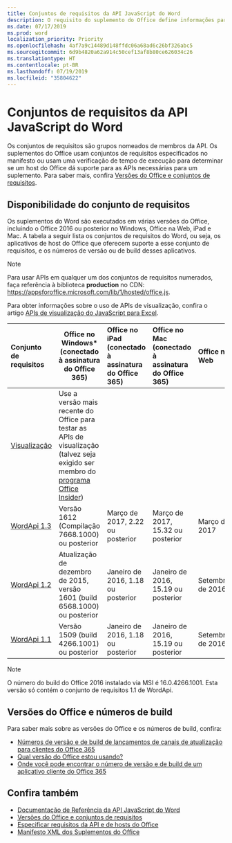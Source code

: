 ```yaml
---
title: Conjuntos de requisitos da API JavaScript do Word
description: O requisito do suplemento do Office define informações para os builds do Word
ms.date: 07/17/2019
ms.prod: word
localization_priority: Priority
ms.openlocfilehash: 4af7a9c14489d148ffdc06a68ad6c26bf326abc5
ms.sourcegitcommit: 6d9b4820a62a914c50cef13af8b80ce626034c26
ms.translationtype: HT
ms.contentlocale: pt-BR
ms.lasthandoff: 07/19/2019
ms.locfileid: "35804622"
---
```

# <a name="word-javascript-api-requirement-sets"></a>Conjuntos de requisitos da API JavaScript do Word

Os conjuntos de requisitos são grupos nomeados de membros da API. Os suplementos do Office usam conjuntos de requisitos especificados no manifesto ou usam uma verificação de tempo de execução para determinar se um host do Office dá suporte para as APIs necessárias para um suplemento. Para saber mais, confira [Versões do Office e conjuntos de requisitos](/office/dev/add-ins/develop/office-versions-and-requirement-sets).

## <a name="requirement-set-availability"></a>Disponibilidade do conjunto de requisitos

Os suplementos do Word são executados em várias versões do Office, incluindo o Office 2016 ou posterior no Windows, Office na Web, iPad e Mac. A tabela a seguir lista os conjuntos de requisitos do Word, ou seja, os aplicativos de host do Office que oferecem suporte a esse conjunto de requisitos, e os números de versão ou de build desses aplicativos.

> [!NOTE]
> Para usar APIs em qualquer um dos conjuntos de requisitos numerados, faça referência à biblioteca **production** no CDN: https://appsforoffice.microsoft.com/lib/1/hosted/office.js.
>
> Para obter informações sobre o uso de APIs de visualização, confira o artigo [APIs de visualização do JavaScript para Excel](word-preview-apis.md).

|  Conjunto de requisitos  |   Office no Windows\*<br>(conectado à assinatura do Office 365)  |  Office no iPad<br>(conectado à assinatura do Office 365)  |  Office no Mac<br>(conectado à assinatura do Office 365)  | Office na Web  |
|:-----|-----|:-----|:-----|:-----|
| [Visualização](word-preview-apis.md) | Use a versão mais recente do Office para testar as APIs de visualização (talvez seja exigido ser membro do [programa Office Insider](https://products.office.com/office-insider)) |
| [WordApi 1.3](word-api-1-3-requirement-set.md) | Versão 1612 (Compilação 7668.1000) ou posterior| Março de 2017, 2.22 ou posterior | Março de 2017, 15.32 ou posterior| Março de 2017 |
| [WordApi 1.2](word-api-1-2-requirement-set.md) | Atualização de dezembro de 2015, versão 1601 (build 6568.1000) ou posterior | Janeiro de 2016, 1.18 ou posterior | Janeiro de 2016, 15.19 ou posterior| Setembro de 2016 |
| [WordApi 1.1](word-api-1-1-requirement-set.md) | Versão 1509 (build 4266.1001) ou posterior| Janeiro de 2016, 1.18 ou posterior | Janeiro de 2016, 15.19 ou posterior| Setembro de 2016 |

> [!NOTE]
> O número do build do Office 2016 instalado via MSI é 16.0.4266.1001. Esta versão só contém o conjunto de requisitos 1.1 de WordApi.

## <a name="office-versions-and-build-numbers"></a>Versões do Office e números de build

Para saber mais sobre as versões do Office e os números de build, confira:

- 
  [Números de versão e de build de lançamentos de canais de atualização para clientes do Office 365](https://support.office.com/article/version-and-build-numbers-of-update-channel-releases-ae942449-1fca-4484-898b-a933ea23def7)
- [Qual versão do Office estou usando?](https://support.office.com/article/What-version-of-Office-am-I-using-932788b8-a3ce-44bf-bb09-e334518b8b19)
- 
  [Onde você pode encontrar o número de versão e de build de um aplicativo cliente do Office 365](https://support.office.com/article/version-and-build-numbers-of-update-channel-releases-ae942449-1fca-4484-898b-a933ea23def7)

## <a name="see-also"></a>Confira também

- [Documentação de Referência da API JavaScript do Word](/javascript/api/word)
- [Versões do Office e conjuntos de requisitos](/office/dev/add-ins/develop/office-versions-and-requirement-sets)
- [Especificar requisitos da API e de hosts do Office](/office/dev/add-ins/develop/specify-office-hosts-and-api-requirements)
- [Manifesto XML dos Suplementos do Office](/office/dev/add-ins/develop/add-in-manifests)
